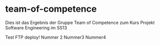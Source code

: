 team-of-competence
==================

Dies ist das Ergebnis der Gruppe Team of Competence zum Kurs Projekt Software Engineering im SS13

Test FTP deploy! Nummer 2 Nummer3 Nummer4 
